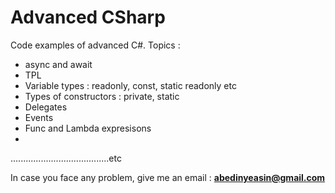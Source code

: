 # Advanced CSharp
Code examples of advanced C#. Topics : 

* async and await
* TPL
* Variable types : readonly, const, static readonly etc
* Types of constructors : private, static
* Delegates
* Events
* Func and Lambda expresisons
* 
.......................................etc

In case you face any problem, give me an email : **abedinyeasin@gmail.com**
